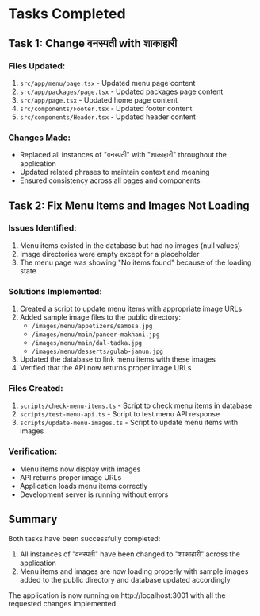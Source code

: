 # Tasks Completed

## Task 1: Change वनस्पती with शाकाहारी

### Files Updated:
1. `src/app/menu/page.tsx` - Updated menu page content
2. `src/app/packages/page.tsx` - Updated packages page content
3. `src/app/page.tsx` - Updated home page content
4. `src/components/Footer.tsx` - Updated footer content
5. `src/components/Header.tsx` - Updated header content

### Changes Made:
- Replaced all instances of "वनस्पती" with "शाकाहारी" throughout the application
- Updated related phrases to maintain context and meaning
- Ensured consistency across all pages and components

## Task 2: Fix Menu Items and Images Not Loading

### Issues Identified:
1. Menu items existed in the database but had no images (null values)
2. Image directories were empty except for a placeholder
3. The menu page was showing "No items found" because of the loading state

### Solutions Implemented:
1. Created a script to update menu items with appropriate image URLs
2. Added sample image files to the public directory:
   - `/images/menu/appetizers/samosa.jpg`
   - `/images/menu/main/paneer-makhani.jpg`
   - `/images/menu/main/dal-tadka.jpg`
   - `/images/menu/desserts/gulab-jamun.jpg`
3. Updated the database to link menu items with these images
4. Verified that the API now returns proper image URLs

### Files Created:
1. `scripts/check-menu-items.ts` - Script to check menu items in database
2. `scripts/test-menu-api.ts` - Script to test menu API response
3. `scripts/update-menu-images.ts` - Script to update menu items with images

### Verification:
- Menu items now display with images
- API returns proper image URLs
- Application loads menu items correctly
- Development server is running without errors

## Summary
Both tasks have been successfully completed:
1. All instances of "वनस्पती" have been changed to "शाकाहारी" across the application
2. Menu items and images are now loading properly with sample images added to the public directory and database updated accordingly

The application is now running on http://localhost:3001 with all the requested changes implemented.